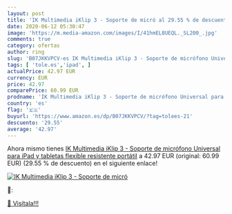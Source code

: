 ```yaml
---
layout: post
title: 'IK Multimedia iKlip 3 - Soporte de micró al 29.55 % de descuento'
date: 2020-06-12 05:30:47
image: 'https://m.media-amazon.com/images/I/41hmEL8UEQL._SL200_.jpg'
comments: true
category: ofertas
author: ring
slug: 'B07JKKVPCV-es IK Multimedia iKlip 3 - Soporte de micrófono Universal...'
tags: [ 'tole.es','ipad', ]
actualPrice: 42.97 EUR
currency: EUR
price: 42.97
comparePrice: 60.99 EUR
prodname: 'IK Multimedia iKlip 3 - Soporte de micrófono Universal para iPad y tabletas  flexible  resistente  portátil'
country: 'es'
flag: '🇪🇸'
buyurl: 'https://www.amazon.es/dp/B07JKKVPCV/?tag=tolees-21'
descuento: '29.55'
average: '42.97'
---
```


Ahora mismo tienes [IK Multimedia iKlip 3 - Soporte de micrófono Universal para iPad y tabletas  flexible  resistente  portátil](https://www.amazon.es/dp/B07JKKVPCV/?tag=tolees-21) a 42.97 EUR (original: 60.99 EUR) (29.55 %  de descuento) en el siguiente enlace!

[![IK Multimedia iKlip 3 - Soporte de micró](https://m.media-amazon.com/images/I/41hmEL8UEQL._SL200_.jpg)](https://www.amazon.es/dp/B07JKKVPCV/?tag=tolees-21)

🔎:


[🛒 Visítala!!!](https://www.amazon.es/dp/B07JKKVPCV/?tag=tolees-21)
